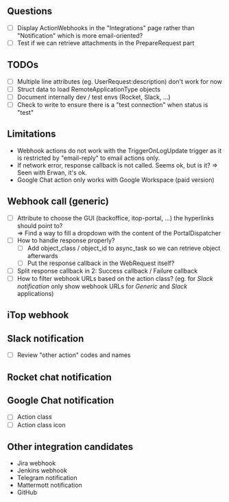 ## Questions
- [ ] Display ActionWebhooks in the "Integrations" page rather than "Notification" which is more email-oriented?
- [ ] Test if we can retrieve attachments in the PrepareRequest part

## TODOs
- [ ] Multiple line attributes (eg. UserRequest:description) don't work for now
- [ ] Struct data to load RemoteApplicationType objects
- [ ] Document internally dev / test envs (Rocket, Slack, ...)
- [ ] Check to write to ensure there is a "test connection" when status is "test"

## Limitations
- Webhook actions do not work with the TriggerOnLogUpdate trigger as it is restricted by "email-reply" to email actions only.
- If network error, response callback is not called. Seems ok, but is it? => Seen with Erwan, it's ok.
- Google Chat action only works with Google Workspace (paid version)

## Webhook call (generic)
- [ ] Attribute to choose the GUI (backoffice, itop-portal, ...) the hyperlinks should point to? \
=> Find a way to fill a dropdown with the content of the PortalDispatcher
- [ ] How to handle response properly?
    - [ ] Add object_class / object_id to async_task so we can retrieve object afterwards
    - [ ] Put the response callback in the WebRequest itself?
- [ ] Split response callback in 2: Success callback / Failure callback
- [ ] How to filter webhook URLs based on the action class? (eg. for _Slack notification_ only show webhook URLs for _Generic_ and _Slack_ applications)

## iTop webhook

## Slack notification
- [ ] Review "other action" codes and names

## Rocket chat notification

## Google Chat notification
- [ ] Action class
- [ ] Action class icon

## Other integration candidates
- Jira webhook
- Jenkins webhook
- Telegram notification
- Mattermott notification
- GitHub
